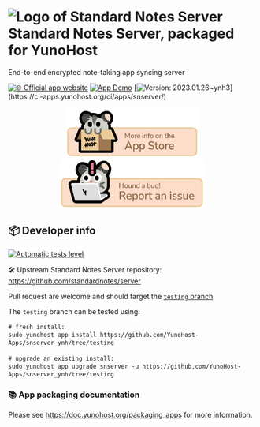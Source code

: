 <!--
N.B.: This README was automatically generated by <https://github.com/YunoHost/apps_tools/blob/main/readme_generator>
It shall NOT be edited by hand.
-->

<h1>
  <img src="https://raw.githubusercontent.com/YunoHost/apps/main/logos/snserver.png" width="32px" alt="Logo of Standard Notes Server">
  Standard Notes Server, packaged for YunoHost
</h1>

End-to-end encrypted note-taking app syncing server

[![🌐 Official app website](https://img.shields.io/badge/Official_app_website-darkgreen?style=for-the-badge)](https://standardnotes.com/)
[![App Demo](https://img.shields.io/badge/App_Demo-blue?style=for-the-badge)](https://standardnotes.com/demo)
[![Version: 2023.01.26~ynh3](https://img.shields.io/badge/Version-2023.01.26~ynh3-rgb(18,138,11)?style=for-the-badge)](https://ci-apps.yunohost.org/ci/apps/snserver/)

<div align="center">
<a href="https://apps.yunohost.org/app/snserver"><img height="100px" src="https://github.com/YunoHost/yunohost-artwork/raw/refs/heads/main/badges/neopossum-badges/badge_more_info_on_the_appstore.svg"/></a>
<a href="https://github.com/YunoHost-Apps/snserver_ynh/issues"><img height="100px" src="https://github.com/YunoHost/yunohost-artwork/raw/refs/heads/main/badges/neopossum-badges/badge_report_an_issue.svg"/></a>
</div>

## 📦 Developer info

[![Automatic tests level](https://apps.yunohost.org/badge/cilevel/snserver)](https://ci-apps.yunohost.org/ci/apps/snserver/)

🛠️ Upstream Standard Notes Server repository: <https://github.com/standardnotes/server>

Pull request are welcome and should target the [`testing` branch](https://github.com/YunoHost-Apps/snserver_ynh/tree/testing).

The `testing` branch can be tested using:
```
# fresh install:
sudo yunohost app install https://github.com/YunoHost-Apps/snserver_ynh/tree/testing

# upgrade an existing install:
sudo yunohost app upgrade snserver -u https://github.com/YunoHost-Apps/snserver_ynh/tree/testing
```

### 📚 App packaging documentation

Please see <https://doc.yunohost.org/packaging_apps> for more information.